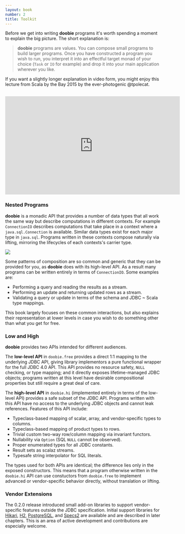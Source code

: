 ```yaml
---
layout: book
number: 2
title: Toolkit
---
```


Before we get into writing **doobie** programs it's worth spending a moment to explain the big picture. The short explanation is:

> **doobie** programs are values. You can compose small programs to build larger programs. Once you have constructed a program you wish to run, you interpret it into an effectful target monad of your choice (`Task` or `IO` for example) and drop it into your main application wherever you like.

If you want a slightly longer explanation in video form, you might enjoy this lecture from Scala by the Bay 2015 by the ever-photogenic @tpolecat.

<p class="text-center" style="padding-top: 12pt">
  <iframe width="560" height="315" src="https://www.youtube.com/embed/M5MF6M7FHPo" frameborder="0" allowfullscreen></iframe>
</p>

### Nested Programs

**doobie** is a monadic API that provides a number of data types that all work the same way but describe computations in different contexts. For example `ConnectionIO` describes computations that take place in a context where a `java.sql.Connection` is available. Similar data types exist for each major type in `java.sql`. Programs written in these contexts compose naturally via lifting, mirroring the lifecycles of each contexts's carrier type.

<p class="text-center"><img src="/assets/nesting.png"></p>

Some patterns of composition are so common and generic that they can be provided for you, as **doobie** does with its high-level API. As a result many programs can be written entirely in terms of `ConnectionIO`. Some examples are:

- Performing a query and reading the results as a stream.
- Performing an update and returning updated rows as a stream.
- Validating a query or update in terms of the schema and JDBC ~ Scala type mappings.

This book largely focuses on these common interactions, but also explains their representation at lower levels in case you wish to do something other than what you get for free.

### Low and High

**doobie** provides two APIs intended for different audiences.

The **low-level API** in `doobie.free` provides a direct 1:1 mapping to the underlying JDBC API, giving library implementors a pure functional wrapper for the full JDBC 4.0 API. This API provides no resource safety, `NULL` checking, or type mapping; and it directly exposes lifetime-managed JDBC objects; programs written at this level have desirable compositional properties but still require a great deal of care.

The **high-level API** in `doobie.hi` (implemented entirely in terms of the low-level API) provides a safe subset of the JDBC API. Programs written with this API have no access to the underlying JDBC objects and cannot leak references. Features of this API include:

- Typeclass-based mapping of scalar, array, and vendor-specific types to columns.
- Typeclass-based mapping of product types to rows.
- Trivial custom two-way row/column mapping via invariant functors.
- Nullability via `Option` (SQL `NULL` cannot be observed).
- Proper enumerated types for all JDBC constants.
- Result sets as scalaz streams.
- Typesafe string interpolator for SQL literals.

The types used for both APIs are identical; the difference lies only in the exposed constructors. This means that a program otherwise written in the `doobie.hi` API can use constuctors from `doobie.free` to implement advanced or vendor-specific behavior directly, without translation or lifting.

### Vendor Extensions

The 0.2.0 release introduced small add-on libraries to support vendor-specific features outside the JDBC specification. Initial support libraries for [Hikari](https://github.com/brettwooldridge/HikariCP), [H2](http://h2database.com), [PostgreSQL](http://www.postgresql.org/), and [Specs2](http://etorreborre.github.io/specs2/) are available and are described in later chapters. This is an area of active development and contributions are especially welcome. 

